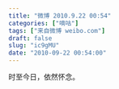 ```yaml
---
title: "微博 2010.9.22 00:54"
categories: ["嘀咕"]
tags: ["来自微博 weibo.com"]
draft: false
slug: "ic9gMU"
date: "2010-09-22 00:54:00"
---
```


<p>时至今日，依然怀念。 ​​​​</p>
